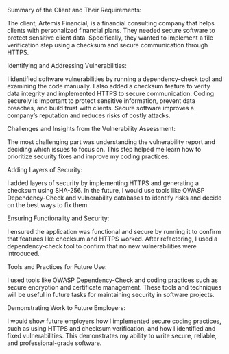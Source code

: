 Summary of the Client and Their Requirements:

The client, Artemis Financial, is a financial consulting company that helps clients with personalized financial plans. They needed secure software to protect sensitive client data. Specifically, they wanted to implement a file verification step using a checksum and secure communication through HTTPS.

Identifying and Addressing Vulnerabilities:

I identified software vulnerabilities by running a dependency-check tool and examining the code manually. I also added a checksum feature to verify data integrity and implemented HTTPS to secure communication. Coding securely is important to protect sensitive information, prevent data breaches, and build trust with clients. Secure software improves a company’s reputation and reduces risks of costly attacks.

Challenges and Insights from the Vulnerability Assessment:

The most challenging part was understanding the vulnerability report and deciding which issues to focus on. This step helped me learn how to prioritize security fixes and improve my coding practices.

Adding Layers of Security:

I added layers of security by implementing HTTPS and generating a checksum using SHA-256. In the future, I would use tools like OWASP Dependency-Check and vulnerability databases to identify risks and decide on the best ways to fix them.

Ensuring Functionality and Security:

I ensured the application was functional and secure by running it to confirm that features like checksum and HTTPS worked. After refactoring, I used a dependency-check tool to confirm that no new vulnerabilities were introduced.

Tools and Practices for Future Use:

I used tools like OWASP Dependency-Check and coding practices such as secure encryption and certificate management. These tools and techniques will be useful in future tasks for maintaining security in software projects.

Demonstrating Work to Future Employers:

I would show future employers how I implemented secure coding practices, such as using HTTPS and checksum verification, and how I identified and fixed vulnerabilities. This demonstrates my ability to write secure, reliable, and professional-grade software.
